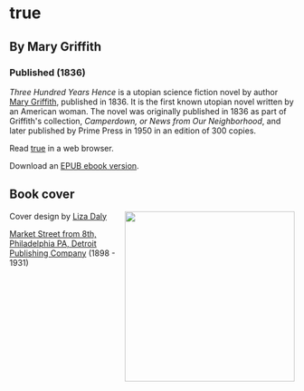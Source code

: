 # true
## By Mary Griffith
### Published (1836)

  *Three Hundred Years Hence* is a utopian science fiction novel by
  author [Mary Griffith](https://en.wikipedia.org/wiki/Mary_Griffith),
  published in 1836. It is the first known utopian novel written by an
  American woman. The novel was originally published in 1836 as part of
  Griffith's collection, *Camperdown, or News from Our Neighborhood*,
  and later published by Prime Press in 1950 in an edition of 300
  copies.


Read [true](https://lizadaly.github.io/utopia-novels/books/300-years-hence/300-years-hence.html) in a web browser.

Download an [EPUB ebook version](https://lizadaly.github.io/utopia-novels/books/300-years-hence/300-years-hence.epub).

## Book cover
<img src="https://lizadaly.github.io/utopia-novels/books/300-years-hence/cover.png" height="300" align="right">

Cover design by [Liza Daly](https://lizadaly.com)

[Market Street from 8th, Philadelphia PA, Detroit Publishing
Company](https://digitalcollections.nypl.org/items/510d47d9-a3af-a3d9-e040-e00a18064a99)
(1898 - 1931)
